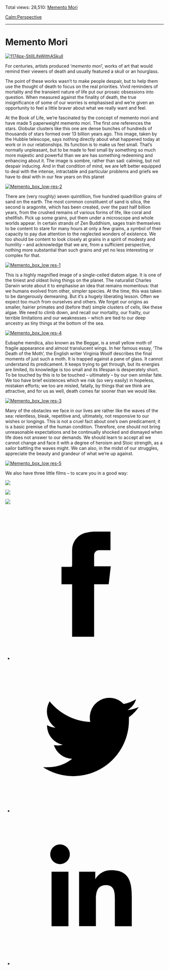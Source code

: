 Total views: 28,510: [Memento Mori](https://www.theschooloflife.com/thebookoflife/memento-mori/)

[Calm:](https://www.theschooloflife.com/thebookoflife/category/calm/)[Perspective](https://www.theschooloflife.com/thebookoflife/category/calm/perspective/)

* * *

# Memento Mori
<style>
						.alignnone {
  display: block;
  margin-left: auto;
  margin-right: auto;
  align: center:
}

.addtoany_share_save_container {
display:none;
}

.wp-block-image {
		display: block;
  margin-left: auto;
  margin-right: auto;
  width: 50%;
}

.aligncenter {
display: block;
  margin-left: auto;
  margin-right: auto;
  align: center:
}

@media only screen and (max-width: 500px) {
  .wp-block-image {
		display: block;
  margin-left: auto;
  margin-right: auto;
  width: 100%;
} }

h1 {max-width: 600px !important;
}
.s18-single-post .content-area .site-main article .post-cat-header-display + .old-wrapper p {
    font-size: 1.200em
}
						</style>

[![1174px-StillLifeWithASkull](https://www.theschooloflife.com/thebookoflife/wp-content/uploads/2014/12/1174px-StillLifeWithASkull.jpg)](http://www.thebookoflife.org/wp-content/uploads/2014/12/1174px-StillLifeWithASkull.jpg)

For centuries, artists produced ‘_memento mori_’, works of art that would remind their viewers of death and usually featured a skull or an hourglass.

The point of these works wasn’t to make people despair, but to help them use the thought of death to focus on the real priorities. Vivid reminders of mortality and the transient nature of life put our prosaic obsessions into question. When measured against the finality of death, the true insignificance of some of our worries is emphasised and we’re given an opportunity to feel a little braver about what we really want and feel.

At the Book of Life, we’re fascinated by the concept of memento mori and have made 5 paperweight memento mori. The first one references the stars.&nbsp;Globular clusters like this one are dense bunches of hundreds of thousands of stars formed over 13 billion years ago. This image, taken by the Hubble telescope, says nothing directly about what happened today at work or in our relationships. Its function is to make us feel small. That’s normally unpleasant, but to be made to feel small by something so much more majestic and powerful than we are has something redeeming and enhancing about it. The image is sombre, rather than sad: calming, but not despair inducing. And in that condition of mind, we are left better equipped to deal with the intense, intractable and particular problems and&nbsp;griefs we have to deal with in our few years on this planet

[![Memento_box_low-res-2](https://www.theschooloflife.com/thebookoflife/wp-content/uploads/2014/12/Memento_box_low-res-21.jpg)](http://www.theschooloflife.com/shop/memento-mori-paperweight-stars/)

There are (very roughly) seven quintillion, five hundred quadrillion grains of sand on the earth. The most common constituent of sand is silica, the second is aragonite, which has been created, over the past half billion years, from the crushed remains of various forms of life, like coral and shellfish. Pick up some grains, put them under a microscope and whole worlds appear. In certain strands of Zen Buddhism, sages train themselves to be content to stare for many hours at only a few grains, a symbol of their capacity to pay due attention to the neglected wonders of existence. We too should be content to look closely at grains in a spirit of modesty and humility – and acknowledge that we are, from a sufficient perspective, nothing more substantial than such grains and yet no less interesting or complex for that.

[![Memento_box_low res-1](https://www.theschooloflife.com/thebookoflife/wp-content/uploads/2014/12/Memento_box_low-res-1.jpg)](http://www.theschooloflife.com/shop/memento-mori-paperweight-sand/)

This is a highly magnified image of a single-celled diatom algae. It is one of the tiniest and oldest living things on the planet. The naturalist Charles Darwin wrote about it to emphasise an idea that remains momentous: that we humans evolved from other, simpler species. At the time, this was taken to be dangerously demeaning. But it’s a hugely liberating lesson. Often we expect too much from ourselves and others. We forget our origins as smaller, hairier primates and (before that) simple clusters of cells, like these algae. We need to climb down, and recall our mortality, our frailty, our terrible limitations and our weaknesses – which are tied to our deep ancestry as tiny things at the bottom of the sea.

[![Memento_box_low res-4](https://www.theschooloflife.com/thebookoflife/wp-content/uploads/2014/12/Memento_box_low-res-4.jpg)](http://www.theschooloflife.com/shop/memento-mori-paperweight-algae/)

Eubaphe mendica, also known as the Beggar, is a small yellow moth of fragile appearance and almost translucent wings. In her famous essay, ‘The Death of the Moth’, the English writer Virginia Woolf describes the final moments of just such a moth. It is trapped against a pane of glass. It cannot understand its predicament. It keeps trying to get through, but its energies are limited, its knowledge is too small and its lifespan is desperately short. To be touched by this is to be touched – ultimately – by our own similar fate. We too have brief existences which we risk (so very easily) in hopeless, mistaken efforts; we too are misled, fatally, by things that we think are attractive, and for us as well, death comes far sooner than we would like.

[![Memento_box_low res-3](https://www.theschooloflife.com/thebookoflife/wp-content/uploads/2014/12/Memento_box_low-res-3.jpg)](http://www.theschooloflife.com/shop/memento-mori-paperweight-algae-1/)

Many of the obstacles we face in our lives are rather like the waves of the sea: relentless, bleak, repetitive and, ultimately, not responsive to our wishes or longings. This is not a cruel fact about one’s own predicament; it is a basic premise of the human condition. Therefore, one should not bring unreasonable expectations and be continually shocked and dismayed when life does not answer to our demands. We should learn to accept all we cannot change and face it with a degree of heroism and Stoic strength, as a sailor battling the waves might. We can also, in the midst of our struggles, appreciate the beauty and grandeur of what we’re up against.

[![Memento_box_low res-5](https://www.theschooloflife.com/thebookoflife/wp-content/uploads/2014/12/Memento_box_low-res-5.jpg)](http://www.theschooloflife.com/shop/memento-mori-paperweight-sea/)

We also have three little films – to scare you in a good way:

[![](https://img.youtube.com/vi/YNXUkfNFZ0Q/0.jpg)](//www.youtube.com/embed/YNXUkfNFZ0Q '')

[![](https://img.youtube.com/vi/HUt6fRWURhI/0.jpg)](https://www.youtube.com/embed/HUt6fRWURhI '')

[![](https://img.youtube.com/vi/-A7VrTxuZIE/0.jpg)](https://www.youtube.com/embed/-A7VrTxuZIE '')
<style>
    .iframe-class { display: block !important; }
</style>

- [<svg xmlns="http://www.w3.org/2000/svg" viewbox="0 0 26 26"><title>Facebook</title>
                    <g>
                        <path d="M8.38,10H9.92c.2,0,.29,0,.29-.28,0-.82,0-1.64,0-2.46a3.05,3.05,0,0,1,2.57-3.15A7.22,7.22,0,0,1,14,3.95c.86,0,1.71,0,2.57,0h.25v3.2h-2A.85.85,0,0,0,14,8c0,.62,0,1.24,0,1.91h2.87L16.51,13H14v9H10.21V13H8.38Z"></path>
                    </g>
                </svg>](http://www.facebook.com/sharer/sharer.php?u=https://www.theschooloflife.com/thebookoflife/memento-mori/)
- [<svg xmlns="http://www.w3.org/2000/svg" viewbox="0 0 26 26"><title>Twitter</title>
                    <path d="M21.69,7.9a6.75,6.75,0,0,1-1.94.53,3.39,3.39,0,0,0,1.48-1.87,6.76,6.76,0,0,1-2.14.82,3.38,3.38,0,0,0-5.75,3.08,9.59,9.59,0,0,1-7-3.53,3.38,3.38,0,0,0,1,4.51A3.36,3.36,0,0,1,5.89,11v0A3.38,3.38,0,0,0,8.6,14.37a3.39,3.39,0,0,1-1.53.06,3.38,3.38,0,0,0,3.15,2.35A6.78,6.78,0,0,1,6,18.22a6.87,6.87,0,0,1-.81,0A9.6,9.6,0,0,0,20,10.08q0-.22,0-.44A6.86,6.86,0,0,0,21.69,7.9Z"></path>
                </svg>](http://twitter.com/share?url=https://www.theschooloflife.com/thebookoflife/memento-mori/&text=&via=theschooloflife)
- [<svg xmlns="http://www.w3.org/2000/svg" viewbox="0 0 26 26"><title>LinkedIn</title>
<path class="cls-2" d="M6.67,10H9.58v9.36H6.67ZM8.13,5.32A1.69,1.69,0,1,1,6.44,7,1.69,1.69,0,0,1,8.13,5.32"></path><path class="cls-2" d="M11.41,10H14.2v1.28h0A3.06,3.06,0,0,1,17,9.75c2.95,0,3.49,1.94,3.49,4.46v5.14H17.57V14.79c0-1.09,0-2.48-1.51-2.48s-1.75,1.18-1.75,2.4v4.63H11.41Z"></path></svg>](https://www.linkedin.com/shareArticle?mini=true&url=https://www.theschooloflife.com/thebookoflife/memento-mori/)
